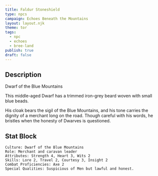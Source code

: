 ```yaml
---
title: Faldur Stoneshield
type: npcs
campaign: Echoes Beneath the Mountains
layout: layout.njk
theme: tor
tags:
  - npc
  - echoes
  - bree-land
publish: true
draft: false
---
```


## Description
Dwarf of the Blue Mountains
<p class="dropcap">This middle-aged Dwarf has a trimmed iron-grey beard woven with small blue beads.<p/> His cloak bears the sigil of the Blue Mountains, and his tone carries the dignity of a merchant long on the road. Though careful with his words, he bristles when the honesty of Dwarves is questioned.

## Stat Block

```
Culture: Dwarf of the Blue Mountains
Role: Merchant and caravan leader
Attributes: Strength 4, Heart 3, Wits 2
Skills: Lore 2, Travel 2, Courtesy 3, Insight 2
Combat Proficiencies: Axe 2
Special Qualities: Suspicious of Men but lawful and honest.
```
